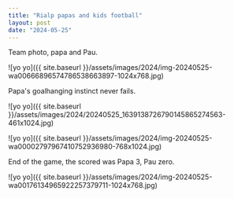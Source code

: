 ```yaml
---
title: "Rialp papas and kids football"
layout: post
date: "2024-05-25"
---
```


Team photo, papa and Pau.

![yo yo]({{ site.baseurl }}/assets/images/2024/img-20240525-wa00666896574786538663897-1024x768.jpg)

Papa's goalhanging instinct never fails.

![yo yo]({{ site.baseurl }}/assets/images/2024/20240525_1639138726790145865274563-461x1024.jpg)

![yo yo]({{ site.baseurl }}/assets/images/2024/img-20240525-wa00002797967410752936980-768x1024.jpg)

End of the game, the scored was Papa 3, Pau zero.

![yo yo]({{ site.baseurl }}/assets/images/2024/img-20240525-wa00176134965922257379711-1024x768.jpg)
